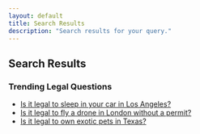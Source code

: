 ```yaml
---
layout: default
title: Search Results
description: "Search results for your query."
---
```


<!-- ✅ Search Page Layout -->
<section class="search-results">
  <h2>Search Results</h2>
  <ul id="search-results-list" class="fade-in"></ul>
</section>

<!-- ✅ Trending Searches Section -->
<section class="trending-searches">
  <h3>Trending Legal Questions</h3>
  <ul id="trending-search-list">
    <li><a href="/questions/is-it-legal-to-sleep-in-your-car-in-los-angeles/">Is it legal to sleep in your car in Los Angeles?</a></li>
    <li><a href="/questions/is-it-legal-to-fly-a-drone-in-london-without-a-permit/">Is it legal to fly a drone in London without a permit?</a></li>
    <li><a href="/questions/is-it-legal-to-own-exotic-pets-in-texas/">Is it legal to own exotic pets in Texas?</a></li>
  </ul>
</section>

<script>
  const urlParams = new URLSearchParams(window.location.search);
  const query = urlParams.get("query")?.toLowerCase();
  const resultsList = document.getElementById("search-results-list");
  const trendingSearches = document.querySelector(".trending-searches");

  async function loadSearchIndex() {
    const response = await fetch('/search.json');
    return response.json();
  }

  async function searchSite(query) {
    const index = await loadSearchIndex();

    const fuse = new Fuse(index, {
      keys: ['title', 'content'],
      threshold: 0.3, // 🔍 Adjust for fuzziness
    });

    const results = fuse.search(query);

    if (results.length === 0) {
      resultsList.innerHTML = `<li>No results found for "<strong>${query}</strong>".</li>`;
    } else {
      resultsList.innerHTML = results.map(({ item }) => 
        `<li><a href="${item.url}">${highlightMatch(item.title, query)}</a></li>`
      ).join('');
    }
    
    // Hide trending searches when searching
    if (query) {
      trendingSearches.style.display = 'none';
    }
  }

  function highlightMatch(text, query) {
    const regex = new RegExp(`(${query})`, 'gi');
    return text.replace(regex, '<span class="highlight">$1</span>');
  }

  if (query) {
    resultsList.innerHTML = `<li>Searching for "<strong>${query}</strong>"...</li>`;
    searchSite(query);
  }
</script>

